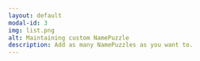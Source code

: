 ```yaml
---
layout: default
modal-id: 3
img: list.png
alt: Maintaining custom NamePuzzle
description: Add as many NamePuzzles as you want to.
---
```

